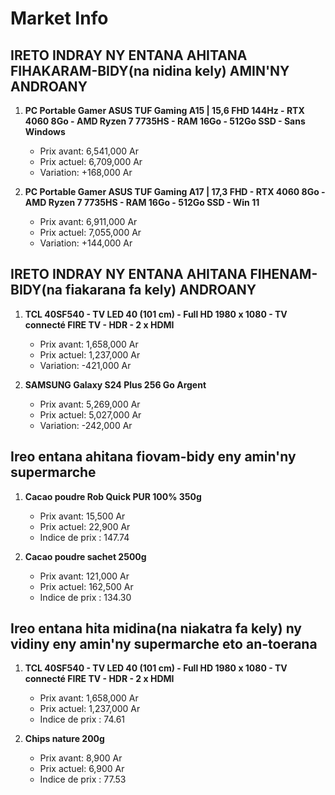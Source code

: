 # Market Info

## IRETO INDRAY NY ENTANA AHITANA FIHAKARAM-BIDY(na nidina kely) AMIN'NY ANDROANY

1. **PC Portable Gamer ASUS TUF Gaming A15 | 15,6 FHD 144Hz - RTX 4060 8Go - AMD Ryzen 7 7735HS - RAM 16Go - 512Go SSD - Sans Windows**
   - Prix avant: 6,541,000 Ar
   - Prix actuel: 6,709,000 Ar
   - Variation: +168,000 Ar

2. **PC Portable Gamer ASUS TUF Gaming A17 | 17,3 FHD - RTX 4060 8Go - AMD Ryzen 7 7735HS - RAM 16Go - 512Go SSD - Win 11**
   - Prix avant: 6,911,000 Ar
   - Prix actuel: 7,055,000 Ar
   - Variation: +144,000 Ar

## IRETO INDRAY NY ENTANA AHITANA FIHENAM-BIDY(na fiakarana fa kely) ANDROANY

1. **TCL 40SF540 - TV LED 40 (101 cm) - Full HD 1980 x 1080 - TV connecté FIRE TV - HDR - 2 x HDMI**
   - Prix avant: 1,658,000 Ar
   - Prix actuel: 1,237,000 Ar
   - Variation: -421,000 Ar

2. **SAMSUNG Galaxy S24 Plus 256 Go Argent**
   - Prix avant: 5,269,000 Ar
   - Prix actuel: 5,027,000 Ar
   - Variation: -242,000 Ar

## Ireo entana ahitana fiovam-bidy eny amin'ny supermarche

1. **Cacao poudre Rob Quick PUR 100% 350g**
   - Prix avant: 15,500 Ar
   - Prix actuel: 22,900 Ar
   - Indice de prix : 147.74

2. **Cacao poudre sachet 2500g**
   - Prix avant: 121,000 Ar
   - Prix actuel: 162,500 Ar
   - Indice de prix : 134.30

## Ireo entana hita midina(na niakatra fa kely) ny vidiny eny amin'ny supermarche eto an-toerana

1. **TCL 40SF540 - TV LED 40 (101 cm) - Full HD 1980 x 1080 - TV connecté FIRE TV - HDR - 2 x HDMI**
   - Prix avant: 1,658,000 Ar
   - Prix actuel: 1,237,000 Ar
   - Indice de prix : 74.61

2. **Chips nature 200g**
   - Prix avant: 8,900 Ar
   - Prix actuel: 6,900 Ar
   - Indice de prix : 77.53

